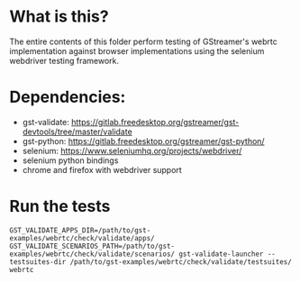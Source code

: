 # What is this?

The entire contents of this folder perform testing of GStreamer's webrtc
implementation against browser implementations using the selenium webdriver
testing framework.

# Dependencies:

- gst-validate: https://gitlab.freedesktop.org/gstreamer/gst-devtools/tree/master/validate
- gst-python: https://gitlab.freedesktop.org/gstreamer/gst-python/
- selenium: https://www.seleniumhq.org/projects/webdriver/
- selenium python bindings
- chrome and firefox with webdriver support

# Run the tests

`GST_VALIDATE_APPS_DIR=/path/to/gst-examples/webrtc/check/validate/apps/ GST_VALIDATE_SCENARIOS_PATH=/path/to/gst-examples/webrtc/check/validate/scenarios/ gst-validate-launcher --testsuites-dir /path/to/gst-examples/webrtc/check/validate/testsuites/ webrtc`
